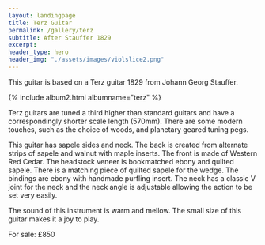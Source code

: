 ```yaml
---
layout: landingpage
title: Terz Guitar
permalink: /gallery/terz
subtitle: After Stauffer 1829
excerpt: 
header_type: hero
header_img: "./assets/images/violslice2.png"
---
```


This guitar is based  on a Terz guitar 1829 from Johann Georg Stauffer. 

{% include album2.html albumname="terz" %}

Terz guitars are tuned a third higher than standard guitars and have a correspondingly shorter scale length (570mm). There are some modern touches, such as the choice of woods, and planetary  geared tuning pegs.

This guitar has sapele sides and neck. The back is created from alternate strips of sapele and walnut with maple inserts. The front is made of Western Red Cedar. The headstock veneer is bookmatched ebony and quilted sapele. There is a matching piece of quilted sapele for the wedge. The bindings are ebony with handmade purfling insert.
The neck has a classic V joint for the neck and the neck angle is adjustable allowing the action to be set very easily. 

The sound of this instrument is warm and mellow. The small size of this guitar makes it a joy to play.

For sale: £850


